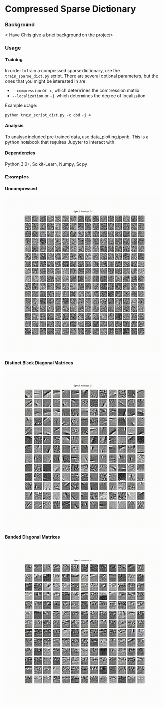 # Compressed Sparse Dictionary

### Background

< Have Chris give a brief background on the project>

### Usage
#### Training
In order to train a compressed sparse dictionary, use the `train_sparse_dict.py` script. There are several optional parameters, but the ones that you might be interested in are:
 
* `--compression` or `-c`, which determines the compression matrix
* `--localization` or `-j`, which determines the degree of localization

Example usage:
```
python train_script_dict.py -c dbd -j 4
```
#### Analysis
To analyse included pre-trained data, use data_plotting.ipynb. This is a python notebook that requires Jupyter to interact with.

#### Dependencies
Python 3.0+, Scikit-Learn, Numpy, Scipy

### Examples

#### Uncompressed
<p align="center">
<img align="middle" src="./results/uncompressed.gif" alt="Uncompressed" width="512" height="512" />
</p>

#### Distinct Block Diagonal Matrices
<p align="center">
<img align="middle" src="./results/block_diagonal.gif" alt="DBD" width="512" height="512" />
</p>

#### Banded Diagonal Matrices
<p align="center">
<img align="middle" src="./results/banded_diagonal.gif" alt="BD" width="512" height="512" />
</p>